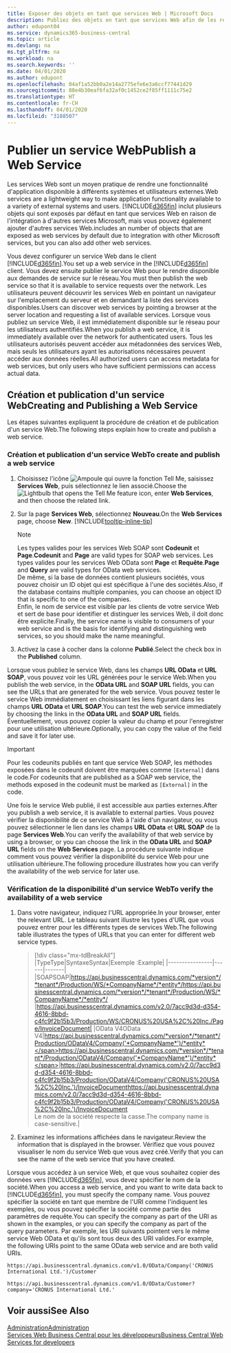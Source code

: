 ```yaml
---
title: Exposer des objets en tant que services Web | Microsoft Docs
description: Publiez des objets en tant que services Web afin de les rendre immédiatement disponibles pour votre solution Business Central.
author: edupont04
ms.service: dynamics365-business-central
ms.topic: article
ms.devlang: na
ms.tgt_pltfrm: na
ms.workload: na
ms.search.keywords: ''
ms.date: 04/01/2020
ms.author: edupont
ms.openlocfilehash: 04af1a52bb0a2e14a2775efe6e3a6ccf77441d29
ms.sourcegitcommit: 88e4b30eaf6fa32af0c1452ce2f85ff1111c75e2
ms.translationtype: HT
ms.contentlocale: fr-CH
ms.lasthandoff: 04/01/2020
ms.locfileid: "3188507"
---
```

# <a name="publish-a-web-service"></a><span data-ttu-id="4c6eb-103">Publier un service Web</span><span class="sxs-lookup"><span data-stu-id="4c6eb-103">Publish a Web Service</span></span>

<span data-ttu-id="4c6eb-104">Les services Web sont un moyen pratique de rendre une fonctionnalité d'application disponible à différents systèmes et utilisateurs externes.</span><span class="sxs-lookup"><span data-stu-id="4c6eb-104">Web services are a lightweight way to make application functionality available to a variety of external systems and users.</span></span> [!INCLUDE[d365fin](includes/d365fin_md.md)] <span data-ttu-id="4c6eb-105">inclut plusieurs objets qui sont exposés par défaut en tant que services Web en raison de l'intégration à d'autres services Microsoft, mais vous pouvez également ajouter d'autres services Web.</span><span class="sxs-lookup"><span data-stu-id="4c6eb-105">includes an number of objects that are exposed as web services by default due to integration with other Microsoft services, but you can also add other web services.</span></span>  

<span data-ttu-id="4c6eb-106">Vous devez configurer un service Web dans le client [!INCLUDE[d365fin](includes/d365fin_md.md)].</span><span class="sxs-lookup"><span data-stu-id="4c6eb-106">You set up a web service in the [!INCLUDE[d365fin](includes/d365fin_md.md)] client.</span></span> <span data-ttu-id="4c6eb-107">Vous devez ensuite publier le service Web pour le rendre disponible aux demandes de service sur le réseau.</span><span class="sxs-lookup"><span data-stu-id="4c6eb-107">You must then publish the web service so that it is available to service requests over the network.</span></span> <span data-ttu-id="4c6eb-108">Les utilisateurs peuvent découvrir les services Web en pointant un navigateur sur l'emplacement du serveur et en demandant la liste des services disponibles.</span><span class="sxs-lookup"><span data-stu-id="4c6eb-108">Users can discover web services by pointing a browser at the server location and requesting a list of available services.</span></span> <span data-ttu-id="4c6eb-109">Lorsque vous publiez un service Web, il est immédiatement disponible sur le réseau pour les utilisateurs authentifiés.</span><span class="sxs-lookup"><span data-stu-id="4c6eb-109">When you publish a web service, it is immediately available over the network for authenticated users.</span></span> <span data-ttu-id="4c6eb-110">Tous les utilisateurs autorisés peuvent accéder aux métadonnées des services Web, mais seuls les utilisateurs ayant les autorisations nécessaires peuvent accéder aux données réelles.</span><span class="sxs-lookup"><span data-stu-id="4c6eb-110">All authorized users can access metadata for web services, but only users who have sufficient permissions can access actual data.</span></span>

## <a name="creating-and-publishing-a-web-service"></a><span data-ttu-id="4c6eb-111">Création et publication d'un service Web</span><span class="sxs-lookup"><span data-stu-id="4c6eb-111">Creating and Publishing a Web Service</span></span>  
<span data-ttu-id="4c6eb-112">Les étapes suivantes expliquent la procédure de création et de publication d'un service Web.</span><span class="sxs-lookup"><span data-stu-id="4c6eb-112">The following steps explain how to create and publish a web service.</span></span>  

### <a name="to-create-and-publish-a-web-service"></a><span data-ttu-id="4c6eb-113">Création et publication d'un service Web</span><span class="sxs-lookup"><span data-stu-id="4c6eb-113">To create and publish a web service</span></span>  

1. <span data-ttu-id="4c6eb-114">Choisissez l'icône ![Ampoule qui ouvre la fonction Tell Me](media/ui-search/search_small.png "Dites-moi ce que vous voulez faire"), saisissez **Services Web**, puis sélectionnez le lien associé.</span><span class="sxs-lookup"><span data-stu-id="4c6eb-114">Choose the ![Lightbulb that opens the Tell Me feature](media/ui-search/search_small.png "Tell me what you want to do") icon, enter **Web Services**, and then choose the related link.</span></span>  
2. <span data-ttu-id="4c6eb-115">Sur la page **Services Web**, sélectionnez **Nouveau**.</span><span class="sxs-lookup"><span data-stu-id="4c6eb-115">On the **Web Services** page, choose **New**.</span></span> [!INCLUDE[tooltip-inline-tip](includes/tooltip-inline-tip_md.md)]  

    > [!NOTE]  
    > <span data-ttu-id="4c6eb-116">Les types valides pour les services Web SOAP sont **Codeunit** et **Page**.</span><span class="sxs-lookup"><span data-stu-id="4c6eb-116">**Codeunit** and **Page** are valid types for SOAP web services.</span></span> <span data-ttu-id="4c6eb-117">Les types valides pour les services Web OData sont **Page** et **Requête**.</span><span class="sxs-lookup"><span data-stu-id="4c6eb-117">**Page** and **Query** are valid types for OData web services.</span></span>  
    > <span data-ttu-id="4c6eb-118">De même, si la base de données contient plusieurs sociétés, vous pouvez choisir un ID objet qui est spécifique à l'une des sociétés.</span><span class="sxs-lookup"><span data-stu-id="4c6eb-118">Also, if the database contains multiple companies, you can choose an object ID that is specific to one of the companies.</span></span>  
    > <span data-ttu-id="4c6eb-119">Enfin, le nom de service est visible par les clients de votre service Web et sert de base pour identifier et distinguer les services Web, il doit donc être explicite.</span><span class="sxs-lookup"><span data-stu-id="4c6eb-119">Finally, the service name is visible to consumers of your web service and is the basis for identifying and distinguishing web services, so you should make the name meaningful.</span></span>

3. <span data-ttu-id="4c6eb-120">Activez la case à cocher dans la colonne **Publié**.</span><span class="sxs-lookup"><span data-stu-id="4c6eb-120">Select the check box in the **Published** column.</span></span>  

<span data-ttu-id="4c6eb-121">Lorsque vous publiez le service Web, dans les champs **URL OData** et **URL SOAP**, vous pouvez voir les URL générées pour le service Web.</span><span class="sxs-lookup"><span data-stu-id="4c6eb-121">When you publish the web service, in the **OData URL** and **SOAP URL** fields, you can see the URLs that are generated for the web service.</span></span> <span data-ttu-id="4c6eb-122">Vous pouvez tester le service Web immédiatement en choisissant les liens figurant dans les champs **URL OData** et **URL SOAP**.</span><span class="sxs-lookup"><span data-stu-id="4c6eb-122">You can test the web service immediately by choosing the links in the **OData URL** and **SOAP URL** fields.</span></span> <span data-ttu-id="4c6eb-123">Éventuellement, vous pouvez copier la valeur du champ et pour l'enregistrer pour une utilisation ultérieure.</span><span class="sxs-lookup"><span data-stu-id="4c6eb-123">Optionally, you can copy the value of the field and save it for later use.</span></span>  

> [!IMPORTANT]
> <span data-ttu-id="4c6eb-124">Pour les codeunits publiés en tant que service Web SOAP, les méthodes exposées dans le codeunit doivent être marquées comme `[External]` dans le code.</span><span class="sxs-lookup"><span data-stu-id="4c6eb-124">For codeunits that are published as a SOAP web service, the methods exposed in the codeunit must be marked as `[External]` in the code.</span></span>

<span data-ttu-id="4c6eb-125">Une fois le service Web publié, il est accessible aux parties externes.</span><span class="sxs-lookup"><span data-stu-id="4c6eb-125">After you publish a web service, it is available to external parties.</span></span> <span data-ttu-id="4c6eb-126">Vous pouvez vérifier la disponibilité de ce service Web à l'aide d'un navigateur, ou vous pouvez sélectionner le lien dans les champs **URL OData** et **URL SOAP** de la page **Services Web**.</span><span class="sxs-lookup"><span data-stu-id="4c6eb-126">You can verify the availability of that web service by using a browser, or you can choose the link in the **OData URL** and **SOAP URL** fields on the **Web Services** page.</span></span> <span data-ttu-id="4c6eb-127">La procédure suivante indique comment vous pouvez vérifier la disponibilité du service Web pour une utilisation ultérieure.</span><span class="sxs-lookup"><span data-stu-id="4c6eb-127">The following procedure illustrates how you can verify the availability of the web service for later use.</span></span>  

### <a name="to-verify-the-availability-of-a-web-service"></a><span data-ttu-id="4c6eb-128">Vérification de la disponibilité d'un service Web</span><span class="sxs-lookup"><span data-stu-id="4c6eb-128">To verify the availability of a web service</span></span>  

1. <span data-ttu-id="4c6eb-129">Dans votre navigateur, indiquez l'URL appropriée.</span><span class="sxs-lookup"><span data-stu-id="4c6eb-129">In your browser, enter the relevant URL.</span></span> <span data-ttu-id="4c6eb-130">Le tableau suivant illustre les types d'URL que vous pouvez entrer pour les différents types de services Web.</span><span class="sxs-lookup"><span data-stu-id="4c6eb-130">The following table illustrates the types of URLs that you can enter for different web service types.</span></span>  

    > [!div class="mx-tdBreakAll"]
    > |<span data-ttu-id="4c6eb-131">Type</span><span class="sxs-lookup"><span data-stu-id="4c6eb-131">Type</span></span>|<span data-ttu-id="4c6eb-132">Syntaxe</span><span class="sxs-lookup"><span data-stu-id="4c6eb-132">Syntax</span></span>|<span data-ttu-id="4c6eb-133">Exemple :</span><span class="sxs-lookup"><span data-stu-id="4c6eb-133">Example</span></span>|
    > |----------------|------|-------|
    > |<span data-ttu-id="4c6eb-134">SOAP</span><span class="sxs-lookup"><span data-stu-id="4c6eb-134">SOAP</span></span>|<span data-ttu-id="4c6eb-135">https://api.businesscentral.dynamics.com/*version*/*tenant*/Production/WS/*CompanyName*/*entity*/</span><span class="sxs-lookup"><span data-stu-id="4c6eb-135">https://api.businesscentral.dynamics.com/*version*/*tenant*/Production/WS/*CompanyName*/*entity*/</span></span> |https://api.businesscentral.dynamics.com/v2.0/7acc9d3d-d354-4616-8bbd-c4fc9f2b15b3/Production/WS/CRONUS%20USA%2C%20Inc./Page/InvoiceDocument|
    > |<span data-ttu-id="4c6eb-136">OData V4</span><span class="sxs-lookup"><span data-stu-id="4c6eb-136">OData V4</span></span>|<span data-ttu-id="4c6eb-137">https://api.businesscentral.dynamics.com/*version*/*tenant*/Production/ODataV4/Company('*CompanyName*')/*entity*</span><span class="sxs-lookup"><span data-stu-id="4c6eb-137">https://api.businesscentral.dynamics.com/*version*/*tenant*/Production/ODataV4/Company('*CompanyName*')/*entity*</span></span>|<span data-ttu-id="4c6eb-138">https://api.businesscentral.dynamics.com/v2.0/7acc9d3d-d354-4616-8bbd-c4fc9f2b15b3/Production/ODataV4/Company('CRONUS%20USA%2C%20Inc.')/InvoiceDocument</span><span class="sxs-lookup"><span data-stu-id="4c6eb-138">https://api.businesscentral.dynamics.com/v2.0/7acc9d3d-d354-4616-8bbd-c4fc9f2b15b3/Production/ODataV4/Company('CRONUS%20USA%2C%20Inc.')/InvoiceDocument</span></span><br/>    <span data-ttu-id="4c6eb-139">Le nom de la société respecte la casse.</span><span class="sxs-lookup"><span data-stu-id="4c6eb-139">The company name is case-sensitive.</span></span>|

2. <span data-ttu-id="4c6eb-140">Examinez les informations affichées dans le navigateur.</span><span class="sxs-lookup"><span data-stu-id="4c6eb-140">Review the information that is displayed in the browser.</span></span> <span data-ttu-id="4c6eb-141">Vérifiez que vous pouvez visualiser le nom du service Web que vous avez créé.</span><span class="sxs-lookup"><span data-stu-id="4c6eb-141">Verify that you can see the name of the web service that you have created.</span></span>  

<span data-ttu-id="4c6eb-142">Lorsque vous accédez à un service Web, et que vous souhaitez copier des données vers [!INCLUDE[d365fin](includes/d365fin_md.md)], vous devez spécifier le nom de la société.</span><span class="sxs-lookup"><span data-stu-id="4c6eb-142">When you access a web service, and you want to write data back to [!INCLUDE[d365fin](includes/d365fin_md.md)], you must specify the company name.</span></span> <span data-ttu-id="4c6eb-143">Vous pouvez spécifier la société en tant que membre de l'URI comme l'indiquent les exemples, ou vous pouvez spécifier la société comme partie des paramètres de requête.</span><span class="sxs-lookup"><span data-stu-id="4c6eb-143">You can specify the company as part of the URI as shown in the examples, or you can specify the company as part of the query parameters.</span></span> <span data-ttu-id="4c6eb-144">Par exemple, les URI suivants pointent vers le même service Web OData et qu'ils sont tous deux des URI valides.</span><span class="sxs-lookup"><span data-stu-id="4c6eb-144">For example, the following URIs point to the same OData web service and are both valid URIs.</span></span>  

```
https://api.businesscentral.dynamics.com/v1.0/OData/Company('CRONUS International Ltd.')/Customer  
```

```
https://api.businesscentral.dynamics.com/v1.0/OData/Customer?company='CRONUS International Ltd.'  
```

## <a name="see-also"></a><span data-ttu-id="4c6eb-145">Voir aussi</span><span class="sxs-lookup"><span data-stu-id="4c6eb-145">See Also</span></span>

[<span data-ttu-id="4c6eb-146">Administration</span><span class="sxs-lookup"><span data-stu-id="4c6eb-146">Administration</span></span>](admin-setup-and-administration.md)  
[<span data-ttu-id="4c6eb-147">Services Web Business Central pour les développeurs</span><span class="sxs-lookup"><span data-stu-id="4c6eb-147">Business Central Web Services for developers</span></span>](/dynamics365/business-central/dev-itpro/webservices/web-services)  
